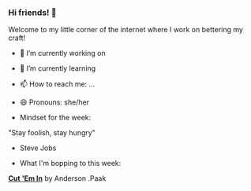 ### Hi friends! 👋
Welcome to my little corner of the internet where I work on bettering my craft! 


- 🔭 I’m currently working on 
- 🌱 I’m currently learning 
- 📫 How to reach me: ...
- 😄 Pronouns: she/her


- Mindset for the week:

"Stay foolish, stay hungry"
- Steve Jobs

- What I'm bopping to this week:

[**Cut 'Em In**](https://open.spotify.com/track/1Y1pwv97zAFL5LM2ncjSi4?si=p3FCeDGqQcGug8B6CW-Pjw) by Anderson .Paak 



